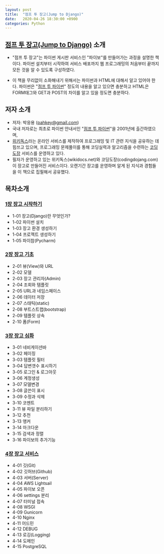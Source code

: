 ```yaml
---
layout: post
title:  "점프 투 장고(Jump to Django)"
date:   2020-04-26 18:30:00 +0900
categories: Python
---
```


## [점프 투 장고(Jump to Django)](https://wikidocs.net/book/4223) 소개

- "점프 투 장고"는 파이썬 게시판 서비스인 "파이보"를 만들어가는 과정을 설명한 책이다. 파이썬 설치부터 시작하여 서비스 배포까지 웹 프로그래밍의 처음부터 끝까지 모든 것을 알 수 있도록 구성하였다.

- 이 책을 무리없이 소화해내기 위해서는 파이썬과 HTML에 대해서 알고 있어야 한다. 파이썬은 "[점프 투 파이썬](https://wikidocs.net/book/1)" 정도의 내용을 알고 있으면 충분하고 HTML은 FORM태그와 GET과 POST의 차이를 알고 있을 정도면 충분하다.

## 저자 소개

- 저자: 박응용 (pahkey@gmail.com)
- 국내 저자로는 최초로 파이썬 안내서인 "[점프 투 파이썬](https://wikidocs.net/book/1)"을 2001년에 출간하였으며,
- [위키독스](https://wikidocs.net)라는 온라인 서비스를 제작하여 프로그래밍 및 IT 관련 지식을 공유하는 데 힘쓰고 있으며, 프로그래밍 문제풀이를 통해 코딩실력과 알고리즘을 수련하는 [코딩도장](http://codingdojang.com) 서비스를 운영하고 있다.
- 필자가 운영하고 있는 위키독스(wikidocs.net)와 코딩도장(codingdojang.com)이 장고로 만들어진 서비스이다. 오랜기간 장고를 운영하며 알게 된 지식과 경험들을 이 책으로 집필해서 공유했다.

## 목차소개

### [1장 장고 시작하기](https://wikidocs.net/72280)

- 1-01 장고(Django)란 무엇인가?
- 1-02 파이썬 설치
- 1-03 장고 환경 생성하기
- 1-04 프로젝트 생성하기
- 1-05 파이참(Pycharm)

### [2장 장고 기초](https://wikidocs.net/73306)

- 2-01 뷰(View)와 URL
- 2-02 모델
- 2-03 장고 관리자(Admin)
- 2-04 조회와 템플릿
- 2-05 URL과 네임스페이스
- 2-06 데이터 저장
- 2-07 스태틱(static)
- 2-08 부트스트랩(bootstrap)
- 2-09 템플릿 상속
- 2-10 폼(Form)

### [3장 장고 심화](https://wikidocs.net/72281)

- 3-01 네비게이션바
- 3-02 페이징
- 3-03 템플릿 필터
- 3-04 답변갯수 표시하기
- 3-05 로그인 & 로그아웃
- 3-06 계정생성
- 3-07 모델변경
- 3-08 글쓴이 표시
- 3-09 수정과 삭제
- 3-10 코멘트
- 3-11 뷰 파일 분리하기
- 3-12 추천
- 3-13 앵커
- 3-14 마크다운
- 3-15 검색과 정렬
- 3-16 파이보의 추가기능

### [4장 장고 서비스](https://wikidocs.net/72283)

- 4-01 깃(Git)
- 4-02 깃허브(Github)
- 4-03 서버(Server)
- 4-04 AWS Lightsail
- 4-05 파이보 오픈
- 4-06 settings 분리
- 4-07 터미널 접속
- 4-08 WSGI
- 4-09 Gunicorn
- 4-10 Nginx
- 4-11 어드민
- 4-12 DEBUG
- 4-13 로깅(Logging)
- 4-14 도메인
- 4-15 PostgreSQL
